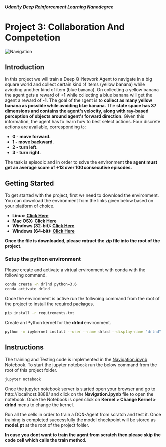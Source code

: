 ##### **Udacity Deep Reinforcement Learning Nanodegree**
# Project 3: Collaboration And Competetion

![Navigation](navigation_screen.gif "Navigation")

## **Introduction**
In this project we will train a Deep Q-Network Agent to navigate in a big square world and collect certain kind of items (yellow banana) while avioding another kind of item (blue banana).
On collecting a yellow banana the agent gets a reward of **+1** while collecting a blue banana will get the agent a reward of **-1**. The goal of the agent is to **collect as many yellow banana as possible while avoiding blue banana.**
The **state space has 37 dimensions and contains the agent's velocity, along with ray-based perception of objects around agent's forward direction**. Given this information, the agent has to learn how to best select actions. Four discrete actions are available, corresponding to:
- **0 - move forward.**
- **1 - move backward.**
- **2 - turn left.**
- **3 - turn right.**

The task is episodic and in order to solve the environment **the agent must get an average score of +13 over 100 consecutive episodes.**

## **Getting Started**
To get started with the project, first we need to download the environment.
You can download the environment from the links given below based on your platform of choice.
- **Linux: [Click Here](https://s3-us-west-1.amazonaws.com/udacity-drlnd/P1/Banana/Banana_Linux.zip)**
- **Mac OSX: [Click Here](https://s3-us-west-1.amazonaws.com/udacity-drlnd/P1/Banana/Banana.app.zip)**
- **Windows (32-bit): [Click Here](https://s3-us-west-1.amazonaws.com/udacity-drlnd/P1/Banana/Banana_Windows_x86.zip)**
- **Windows (64-bit): [Click Here](https://s3-us-west-1.amazonaws.com/udacity-drlnd/P1/Banana/Banana_Windows_x86_64.zip)**

**Once the file is downloaded, please extract the zip file into the root of the project.**

### **Setup the python environment**
Please create and activate a virtual environment with conda with the following command.
```sh
conda create -n drlnd python=3.6
conda activate drlnd
```
Once the environment is active run the follwoing command from the root of the project to install the required packages.
```sh
pip install -r requirements.txt
```
Create an IPython kernel for the **drlnd** environment.
```sh
python -m ipykernel install --user --name drlnd --display-name "drlnd"
```

## **Instructions**
The training and Testing code is implemented in the [Navigation.ipynb](./Navigation.ipynb) Notebook.
To start the jupyter notebook run the below command from the root of this project folder.
```sh
jupyter notebook
```
Once the jupyter notebook server is started open your browser and go to http://localhost:8888/ and click on the **Navigation.ipynb** file to open the notebook. Once the Notebook is open click on **Kernel > Change Kernel > drlnd** menu to change the kernel.

Run all the cells in order to train a DQN-Agent from scratch and test it. Once training is completed successfully the model checkpoint will be stored as **model.pt** at the root of the project folder.

**In case you dont want to train the agent from scratch then please skip the code cell which calls the train method.**